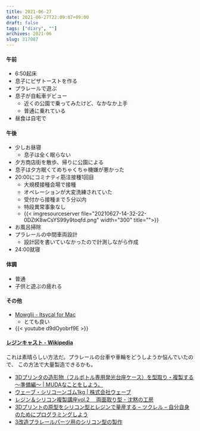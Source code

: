 ```yaml
---
title: 2021-06-27
date: 2021-06-27T22:09:07+09:00
draft: false
tags: ["diary", ""]
archives: 2021-06
slug: 317087
---
```

#### 午前
- 6:50起床
- 息子にピザトーストを作る
- プラレールで遊ぶ
- 息子が自転車デビュー
  - 近くの公園で乗ってみたけど、なかなか上手
  - 普通に乗れている
- 昼食は自宅で
#### 午後
- 少しお昼寝
  - 息子は全く眠らない
- 夕方商店街を散歩、帰りに公園による
- 息子は夕方眠くてめちゃくちゃ機嫌が悪かった
- 20:00にコミナティ筋注接種1回目
  - 大規模接種会場で接種
  - オペレーションが大変洗練されていた
  - 受付から接種まで５分以内
  - 特段異常事象なし
  - {{< imgresourceserver file="20210627-14-32-22-0DZtK8wCsYS99y9toqfd.png" width="300" title="">}}
- お風呂掃除
- プラレールの中間車両設計
  - 設計図を書いていなかったので計測しながら作成
- 24:00就寝
#### 体調
- 普通
- 子供と遊ぶの疲れる
#### その他
- [Mowglii - Itsycal for Mac](https://www.mowglii.com/itsycal/)
  - とても良い
- {{< youtube d9dOyobrf9E >}}
#### [レジンキャスト - Wikipedia](https://ja.wikipedia.org/wiki/%E3%83%AC%E3%82%B8%E3%83%B3%E3%82%AD%E3%83%A3%E3%82%B9%E3%83%88)   
これは素晴らしい方法だ。プラレールの台車や車輪をどうしようか悩んでいたので、
この方法で大量製造できるかも。
- [3Dプリンタの造形物（フルボトル専用発光台座ケース）を型取り・複製する 〜準備編〜 | MUDAなことをしよう。](https://make-muda.net/2017/11/5661/)
- [ウェーブ・シリコーンゴム1kg | 株式会社ウェーブ](https://www.hobby-wave.com/products/om143/)
- [レジン＆シリコン複製講座vol.2 　両面取り型 - 沈黙の工房](http://cyuuboumuhai.blog.fc2.com/blog-entry-26.html)
- [3Dプリントの原型をシリコン型とレジンで量産する – ツクレル – 自分自身のためにプログラミングしよう](https://tkrel.com/2220)
- [3改造プラレールパーツ用のシリコン型の製作](https://pandaneko1.web.fc2.com/technique/silicon.html)
